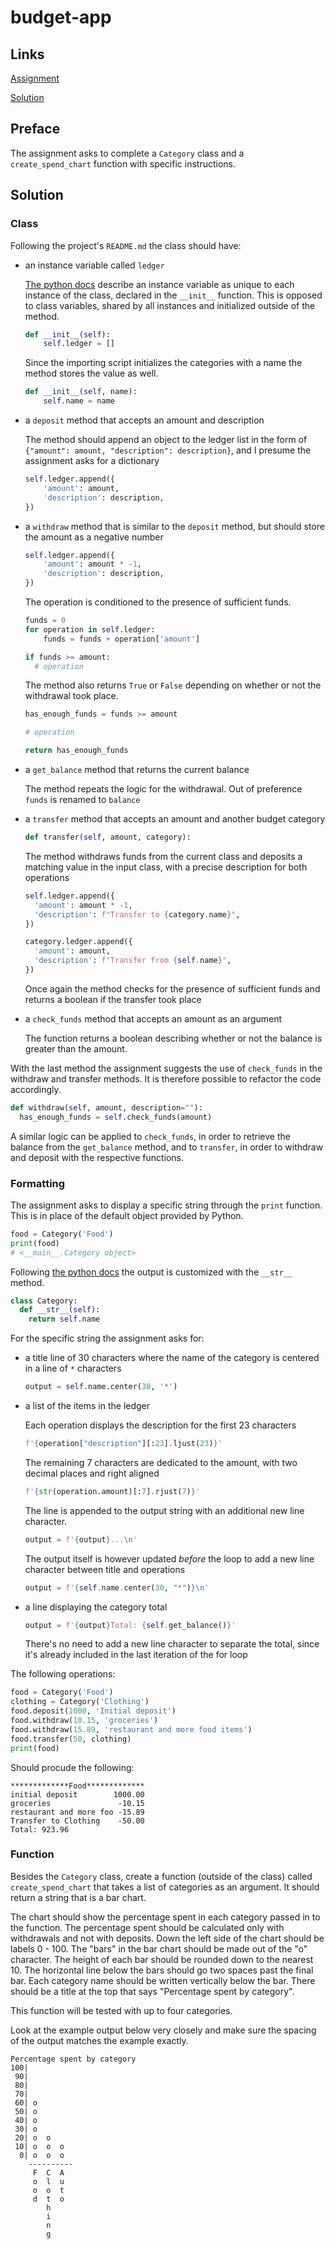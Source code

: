 # budget-app

## Links

[Assignment](https://www.freecodecamp.org/learn/scientific-computing-with-python/scientific-computing-with-python-projects/budget-app)

[Solution](https://replit.com/@borntofrappe/boilerplate-budget-app)

## Preface

The assignment asks to complete a `Category` class and a `create_spend_chart` function with specific instructions.

## Solution

### Class

Following the project's `README.md` the class should have:

- an instance variable called `ledger`

  [The python docs](https://docs.python.org/3/tutorial/classes.html#class-and-instance-variables) describe an instance variable as unique to each instance of the class, declared in the `__init__` function. This is opposed to class variables, shared by all instances and initialized outside of the method.

  ```py
  def __init__(self):
      self.ledger = []
  ```

  Since the importing script initializes the categories with a name the method stores the value as well.

  ```py
  def __init__(self, name):
      self.name = name
  ```

- a `deposit` method that accepts an amount and description

  The method should append an object to the ledger list in the form of `{"amount": amount, "description": description}`, and I presume the assignment asks for a dictionary

  ```py
  self.ledger.append({
      'amount': amount,
      'description': description,
  })
  ```

- a `withdraw` method that is similar to the `deposit` method, but should store the amount as a negative number

  ```py
  self.ledger.append({
      'amount': amount * -1,
      'description': description,
  })
  ```

  The operation is conditioned to the presence of sufficient funds.

  ```py
  funds = 0
  for operation in self.ledger:
      funds = funds + operation['amount']

  if funds >= amount:
    # operation
  ```

  The method also returns `True` or `False` depending on whether or not the withdrawal took place.

  ```py
  has_enough_funds = funds >= amount

  # operation

  return has_enough_funds
  ```

- a `get_balance` method that returns the current balance

  The method repeats the logic for the withdrawal. Out of preference `funds` is renamed to `balance`

- a `transfer` method that accepts an amount and another budget category

  ```py
  def transfer(self, amount, category):
  ```

  The method withdraws funds from the current class and deposits a matching value in the input class, with a precise description for both operations

  ```py
  self.ledger.append({
    'amount': amount * -1,
    'description': f"Transfer to {category.name}",
  })

  category.ledger.append({
    'amount': amount,
    'description': f"Transfer from {self.name}",
  })
  ```

  Once again the method checks for the presence of sufficient funds and returns a boolean if the transfer took place

- a `check_funds` method that accepts an amount as an argument

  The function returns a boolean describing whether or not the balance is greater than the amount.

With the last method the assignment suggests the use of `check_funds` in the withdraw and transfer methods. It is therefore possible to refactor the code accordingly.

```py
def withdraw(self, amount, description=""):
  has_enough_funds = self.check_funds(amount)
```

A similar logic can be applied to `check_funds`, in order to retrieve the balance from the `get_balance` method, and to `transfer`, in order to withdraw and deposit with the respective functions.

### Formatting

The assignment asks to display a specific string through the `print` function. This is in place of the default object provided by Python.

```py
food = Category('Food')
print(food)
# <__main__.Category object>
```

Following [the python docs](https://docs.python.org/3/reference/datamodel.html#object.__str__) the output is customized with the `__str__` method.

```py
class Category:
  def __str__(self):
    return self.name
```

For the specific string the assignment asks for:

- a title line of 30 characters where the name of the category is centered in a line of `*` characters

  ```py
  output = self.name.center(30, '*')
  ```

- a list of the items in the ledger

  Each operation displays the description for the first 23 characters

  ```py
  f'{operation["description"][:23].ljust(23)}'
  ```

  The remaining 7 characters are dedicated to the amount, with two decimal places and right aligned

  ```py
  f'{str(operation.amount)[:7].rjust(7)}'
  ```

  The line is appended to the output string with an additional new line character.

  ```py
  output = f'{output}...\n'
  ```

  The output itself is however updated _before_ the loop to add a new line character between title and operations

  ```py
  output = f'{self.name.center(30, "*")}\n'
  ```

- a line displaying the category total

  ```py
  output = f'{output}Total: {self.get_balance()}'
  ```

  There's no need to add a new line character to separate the total, since it's already included in the last iteration of the for loop

The following operations:

```py
food = Category('Food')
clothing = Category('Clothing')
food.deposit(1000, 'Initial deposit')
food.withdraw(10.15, 'groceries')
food.withdraw(15.89, 'restaurant and more food items')
food.transfer(50, clothing)
print(food)
```

Should procude the following:

```text
*************Food*************
initial deposit        1000.00
groceries               -10.15
restaurant and more foo -15.89
Transfer to Clothing    -50.00
Total: 923.96
```

### Function

Besides the `Category` class, create a function (outside of the class) called `create_spend_chart` that takes a list of categories as an argument. It should return a string that is a bar chart.

The chart should show the percentage spent in each category passed in to the function. The percentage spent should be calculated only with withdrawals and not with deposits. Down the left side of the chart should be labels 0 - 100. The "bars" in the bar chart should be made out of the "o" character. The height of each bar should be rounded down to the nearest 10. The horizontal line below the bars should go two spaces past the final bar. Each category name should be written vertically below the bar. There should be a title at the top that says "Percentage spent by category".

This function will be tested with up to four categories.

Look at the example output below very closely and make sure the spacing of the output matches the example exactly.

```
Percentage spent by category
100|
 90|
 80|
 70|
 60| o
 50| o
 40| o
 30| o
 20| o  o
 10| o  o  o
  0| o  o  o
    ----------
     F  C  A
     o  l  u
     o  o  t
     d  t  o
        h
        i
        n
        g
```
